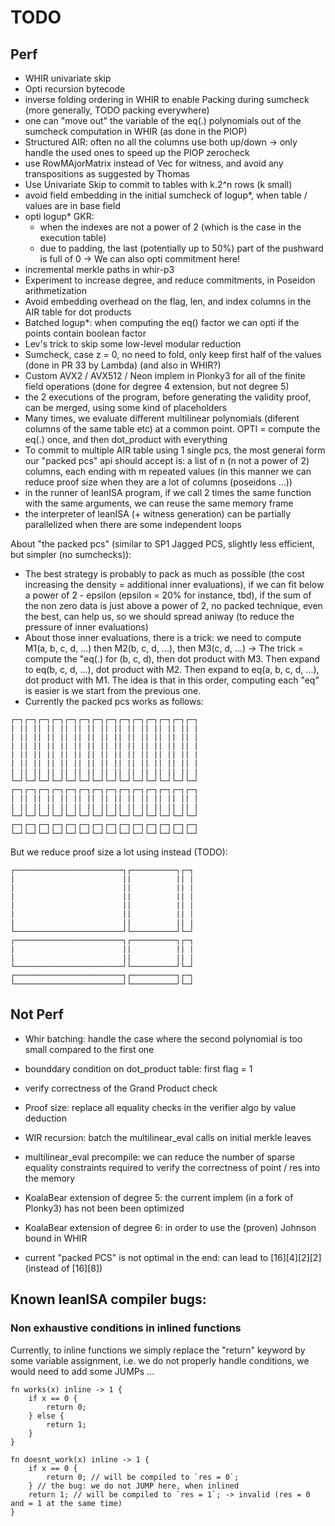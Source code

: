 # TODO

## Perf

- WHIR univariate skip
- Opti recursion bytecode
- inverse folding ordering in WHIR to enable Packing during sumcheck (more generally, TODO packing everywhere)
- one can "move out" the variable of the eq(.) polynomials out of the sumcheck computation in WHIR (as done in the PIOP)
- Structured AIR: often no all the columns use both up/down -> only handle the used ones to speed up the PIOP zerocheck
- use RowMAjorMatrix instead of Vec<Vec> for witness, and avoid any transpositions as suggested by Thomas
- Use Univariate Skip to commit to tables with k.2^n rows (k small)
- avoid field embedding in the initial sumcheck of logup*, when table / values are in base field
- opti logup* GKR: 
    - when the indexes are not a power of 2 (which is the case in the execution table)
    - due to padding, the last (potentially up to 50%) part of the pushward is full of 0 -> We can also opti commitment here!
- incremental merkle paths in whir-p3
- Experiment to increase degree, and reduce commitments, in Poseidon arithmetization
- Avoid embedding overhead on the flag, len, and index columns in the AIR table for dot products
- Batched logup*: when computing the eq() factor we can opti if the points contain boolean factor
- Lev's trick to skip some low-level modular reduction
- Sumcheck, case z = 0, no need to fold, only keep first half of the values (done in PR 33 by Lambda) (and also in WHIR?)
- Custom AVX2 / AVX512 / Neon implem in Plonky3 for all of the finite field operations (done for degree 4 extension, but not degree 5)
- the 2 executions of the program, before generating the validity proof, can be merged, using some kind of placeholders
- Many times, we evaluate different multilinear polynomials (diferent columns of the same table etc) at a common point. OPTI = compute the eq(.) once, and then dot_product with everything
- To commit to multiple AIR table using 1 single pcs, the most general form our "packed pcs" api should accept is:
 a list of n (n not a power of 2) columns, each ending with m repeated values (in this manner we can reduce proof size when they are a lot of columns (poseidons ...))
- in the runner of leanISA program, if we call 2 times the same function with the same arguments, we can reuse the same memory frame
- the interpreter of leanISA (+ witness generation) can be partially parallelized when there are some independent loops

About "the packed pcs" (similar to SP1 Jagged PCS, slightly less efficient, but simpler (no sumchecks)):
- The best strategy is probably to pack as much as possible (the cost increasing the density = additional inner evaluations), if we can fit below a power of 2 - epsilon  (epsilon = 20% for instance, tbd), if the sum of the non zero data is just above a power of 2, no packed technique, even the best, can help us, so we should spread aniway (to reduce the pressure of inner evaluations)
- About those inner evaluations, there is a trick: we need to compute M1(a, b, c, d, ...) then M2(b, c, d, ...), then M3(c, d, ...) -> The trick = compute the "eq(.) for (b, c, d), then dot product with M3. Then expand to eq(b, c, d, ...), dot product with M2. Then expand to eq(a, b, c, d, ...), dot product with M1. The idea is that in this order, computing each "eq" is easier is we start from the previous one.
- Currently the packed pcs works as follows:

```
┌─┐┌─┐┌─┐┌─┐┌─┐┌─┐┌─┐┌─┐┌─┐┌─┐┌─┐┌─┐┌─┐┌─┐
| || || || || || || || || || || || || || |
| || || || || || || || || || || || || || |
| || || || || || || || || || || || || || |
| || || || || || || || || || || || || || |
| || || || || || || || || || || || || || |
| || || || || || || || || || || || || || |
└─┘└─┘└─┘└─┘└─┘└─┘└─┘└─┘└─┘└─┘└─┘└─┘└─┘└─┘
┌─┐┌─┐┌─┐┌─┐┌─┐┌─┐┌─┐┌─┐┌─┐┌─┐┌─┐┌─┐┌─┐┌─┐
| || || || || || || || || || || || || || |
| || || || || || || || || || || || || || |
└─┘└─┘└─┘└─┘└─┘└─┘└─┘└─┘└─┘└─┘└─┘└─┘└─┘└─┘
┌─┐┌─┐┌─┐┌─┐┌─┐┌─┐┌─┐┌─┐┌─┐┌─┐┌─┐┌─┐┌─┐┌─┐
└─┘└─┘└─┘└─┘└─┘└─┘└─┘└─┘└─┘└─┘└─┘└─┘└─┘└─┘
```

But we reduce proof size a lot using instead (TODO):

```
┌────────────────────────┐┌──────────┐┌─┐
|                        ||          || |
|                        ||          || |
|                        ||          || |
|                        ||          || |
|                        ||          || |
|                        ||          || |
└────────────────────────┘└──────────┘└─┘
┌────────────────────────┐┌──────────┐┌─┐
|                        ||          || |
|                        ||          || |
└────────────────────────┘└──────────┘└─┘
┌────────────────────────┐┌──────────┐┌─┐
└────────────────────────┘└──────────┘└─┘
```

## Not Perf

- Whir batching: handle the case where the second polynomial is too small compared to the first one
- bounddary condition on dot_product table: first flag = 1
- verify correctness of the Grand Product check
- Proof size: replace all equality checks in the verifier algo by value deduction
- WIR recursion: batch the multilinear_eval calls on initial merkle leaves
- multilinear_eval precompile: we can reduce the number of sparse equality constraints required to verify the correctness of point / res into the memory

- KoalaBear extension of degree 5: the current implem (in a fork of Plonky3) has not been been optimized
- KoalaBear extension of degree 6: in order to use the (proven) Johnson bound in WHIR
- current "packed PCS" is not optimal in the end: can lead to [16][4][2][2] (instead of [16][8])

## Known leanISA compiler bugs:

### Non exhaustive conditions in inlined functions

Currently, to inline functions we simply replace the "return" keyword by some variable assignment, i.e.
we do not properly handle conditions, we would need to add some JUMPs ...

```
fn works(x) inline -> 1 {
    if x == 0 {
        return 0;
    } else {
        return 1;
    }
}

fn doesnt_work(x) inline -> 1 {
    if x == 0 {
        return 0; // will be compiled to `res = 0`;
    } // the bug: we do not JUMP here, when inlined
    return 1; // will be compiled to `res = 1`; -> invalid (res = 0 and = 1 at the same time)
}
```
